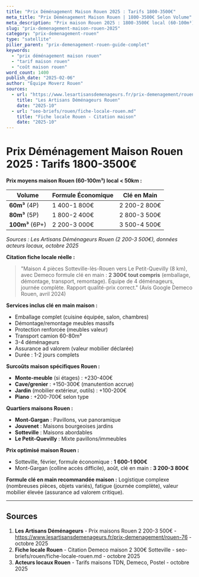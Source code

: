 ```yaml
---
title: "Prix Déménagement Maison Rouen 2025 : Tarifs 1800-3500€"
meta_title: "Prix Déménagement Maison Rouen | 1800-3500€ Selon Volume"
meta_description: "Prix maison Rouen 2025 : 1800-3500€ local (60-100m³), 4500€+ longue distance. Citation Sotteville→Petit-Quevilly 2300€ Demeco. Formule clé en main."
slug: "prix-demenagement-maison-rouen-2025"
category: "prix-demenagement-rouen"
type: "satellite"
pilier_parent: "prix-demenagement-rouen-guide-complet"
keywords:
  - "prix déménagement maison rouen"
  - "tarif maison rouen"
  - "coût maison rouen"
word_count: 1400
publish_date: "2025-02-06"
author: "Équipe Moverz Rouen"
sources:
  - url: "https://www.lesartisansdemenageurs.fr/prix-demenagement/rouen-76"
    title: "Les Artisans Déménageurs Rouen"
    date: "2025-10"
  - url: "seo-briefs/rouen/fiche-locale-rouen.md"
    title: "Fiche locale Rouen - Citation maison"
    date: "2025-10"
---
```


# Prix Déménagement Maison Rouen 2025 : Tarifs 1800-3500€

**Prix moyens maison Rouen (60-100m³) local < 50km :**

| Volume | Formule Économique | Clé en Main |
|--------|-------------------|-------------|
| **60m³** (4P) | 1 400-1 800€ | 2 200-2 800€ |
| **80m³** (5P) | 1 800-2 400€ | 2 800-3 500€ |
| **100m³** (6P+) | 2 200-3 000€ | 3 500-4 500€ |

*Sources : Les Artisans Déménageurs Rouen (2 200-3 500€), données acteurs locaux, octobre 2025*

**Citation fiche locale réelle :**  
> "Maison 4 pièces Sotteville-lès-Rouen vers Le Petit-Quevilly (8 km), avec Demeco formule clé en main : **2 300€ tout compris** (emballage, démontage, transport, remontage). Équipe de 4 déménageurs, journée complète. Rapport qualité-prix correct." (Avis Google Demeco Rouen, avril 2024)

**Services inclus clé en main maison :**
- Emballage complet (cuisine équipée, salon, chambres)
- Démontage/remontage meubles massifs
- Protection renforcée (meubles valeur)
- Transport camion 60-80m³
- 3-4 déménageurs
- Assurance ad valorem (valeur mobilier déclarée)
- Durée : 1-2 jours complets

**Surcoûts maison spécifiques Rouen :**
- **Monte-meuble** (si étages) : +230-400€
- **Cave/grenier** : +150-300€ (manutention accrue)
- **Jardin** (mobilier extérieur, outils) : +100-200€
- **Piano** : +200-700€ selon type

**Quartiers maisons Rouen :**
- **Mont-Gargan** : Pavillons, vue panoramique
- **Jouvenet** : Maisons bourgeoises jardins
- **Sotteville** : Maisons abordables
- **Le Petit-Quevilly** : Mixte pavillons/immeubles

**Prix optimisé maison Rouen :**
- Sotteville, février, formule économique : **1 600-1 900€**
- Mont-Gargan (colline accès difficile), août, clé en main : **3 200-3 800€**

**Formule clé en main recommandée maison :** Logistique complexe (nombreuses pièces, objets variés), fatigue (journée complète), valeur mobilier élevée (assurance ad valorem critique).

---

## Sources

1. **Les Artisans Déménageurs** - Prix maisons Rouen 2 200-3 500€ - https://www.lesartisansdemenageurs.fr/prix-demenagement/rouen-76 - octobre 2025
2. **Fiche locale Rouen** - Citation Demeco maison 2 300€ Sotteville - seo-briefs/rouen/fiche-locale-rouen.md - octobre 2025
3. **Acteurs locaux Rouen** - Tarifs maisons TDN, Demeco, Postel - octobre 2025

